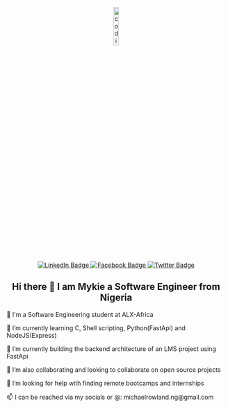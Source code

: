 <!--
**mykie88/mykie88** is a ✨ _special_ ✨ repository because its `README.md` (this file) appears on your GitHub profile.
Here are some ideas to get you started:

- 🔭 I’m currently working on ...
- 🌱 I’m currently learning ...
- 👯 I’m looking to collaborate on ...
- 🤔 I’m looking for help with ...
- 💬 Ask me about ...
- 📫 How to reach me: ...
- 😄 Pronouns: ...
- ⚡ Fun fact: ...
-->
<div id="header" align="center">
  <img src="https://media.giphy.com/media/M9gbBd9nbDrOTu1Mqx/giphy.gif" alt="coding gif" width="15%""/>
  <div id="badges">
  <a href="https://www.linkedin.com/in/michael-rowland-n-04705b226/">
    <img src="https://img.shields.io/badge/LinkedIn-blue?style=for-the-badge&logo=linkedin&logoColor=white" alt="LinkedIn Badge"/>
  </a>
  <a href="#">
    <img src="https://img.shields.io/badge/Facebook-red?style=for-the-badge&logo=facebook&logoColor=white" alt="Facebook Badge"/>
  </a>
  <a href="https://twitter.com/inc_mykie">
    <img src="https://img.shields.io/badge/Twitter-blue?style=for-the-badge&logo=twitter&logoColor=white" alt="Twitter Badge"/>
  </a>
  </div>
  <div>
    <img src="https://komarev.com/ghpvc/?username=mykie88&style=flat-square&color=blue" alt=""/>
  </div>
   <h2>Hi there 👋 I am Mykie a Software Engineer from Nigeria</h1>
  <div align="left">
    <p>🌱 I'm a Software Engineering student at ALX-Africa</p>
    <p>🌱 I’m currently learning C, Shell scripting, Python(FastApi) and NodeJS(Express)</p>
    <p>🔭 I’m currently building the backend architecture of an LMS project using FastApi</p>
    <p>👯 I’m also collaborating and looking to collaborate on open source projects</p>
    <p>🤔 I’m looking for help with finding remote bootcamps and internships</p>
    <p>📫 I can be reached via my socials or @: michaelrowland.ng@gmail.com</p>
  </div>
</div>
